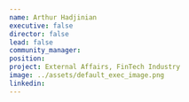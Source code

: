 ```yaml
---
name: Arthur Hadjinian
executive: false
director: false
lead: false
community_manager:   
position: 
project: External Affairs, FinTech Industry
image: ../assets/default_exec_image.png
linkedin: 
---
```

